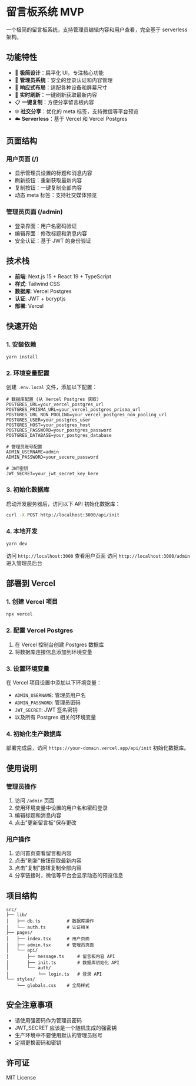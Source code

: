 # 留言板系统 MVP

一个极简的留言板系统，支持管理员编辑内容和用户查看，完全基于 serverless 架构。

## 功能特性

- 🎯 **极简设计**：扁平化 UI，专注核心功能
- 🔐 **管理员系统**：安全的登录认证和内容管理
- 📱 **响应式布局**：适配各种设备和屏幕尺寸
- 🔄 **实时刷新**：一键刷新获取最新内容
- 📋 **一键复制**：方便分享留言板内容
- 🌐 **社交分享**：优化的 meta 标签，支持微信等平台预览
- ☁️ **Serverless**：基于 Vercel 和 Vercel Postgres

## 页面结构

### 用户页面 (/)
- 显示管理员设置的标题和消息内容
- 刷新按钮：重新获取最新内容
- 复制按钮：一键复制全部内容
- 动态 meta 标签：支持社交媒体预览

### 管理员页面 (/admin)
- 登录界面：用户名密码验证
- 编辑界面：修改标题和消息内容
- 安全认证：基于 JWT 的身份验证

## 技术栈

- **前端**: Next.js 15 + React 19 + TypeScript
- **样式**: Tailwind CSS
- **数据库**: Vercel Postgres
- **认证**: JWT + bcryptjs
- **部署**: Vercel

## 快速开始

### 1. 安装依赖

```bash
yarn install
```

### 2. 环境变量配置

创建 `.env.local` 文件，添加以下配置：

```env
# 数据库配置 (从 Vercel Postgres 获取)
POSTGRES_URL=your_vercel_postgres_url
POSTGRES_PRISMA_URL=your_vercel_postgres_prisma_url
POSTGRES_URL_NON_POOLING=your_vercel_postgres_non_pooling_url
POSTGRES_USER=your_postgres_user
POSTGRES_HOST=your_postgres_host
POSTGRES_PASSWORD=your_postgres_password
POSTGRES_DATABASE=your_postgres_database

# 管理员账号配置
ADMIN_USERNAME=admin
ADMIN_PASSWORD=your_secure_password

# JWT密钥
JWT_SECRET=your_jwt_secret_key_here
```

### 3. 初始化数据库

启动开发服务器后，访问以下 API 初始化数据库：

```bash
curl -X POST http://localhost:3000/api/init
```

### 4. 本地开发

```bash
yarn dev
```

访问 `http://localhost:3000` 查看用户页面
访问 `http://localhost:3000/admin` 进入管理员后台

## 部署到 Vercel

### 1. 创建 Vercel 项目

```bash
npx vercel
```

### 2. 配置 Vercel Postgres

1. 在 Vercel 控制台创建 Postgres 数据库
2. 将数据库连接信息添加到环境变量

### 3. 设置环境变量

在 Vercel 项目设置中添加以下环境变量：

- `ADMIN_USERNAME`: 管理员用户名
- `ADMIN_PASSWORD`: 管理员密码
- `JWT_SECRET`: JWT 签名密钥
- 以及所有 Postgres 相关的环境变量

### 4. 初始化生产数据库

部署完成后，访问 `https://your-domain.vercel.app/api/init` 初始化数据库。

## 使用说明

### 管理员操作

1. 访问 `/admin` 页面
2. 使用环境变量中设置的用户名和密码登录
3. 编辑标题和消息内容
4. 点击"更新留言板"保存更改

### 用户操作

1. 访问首页查看留言板内容
2. 点击"刷新"按钮获取最新内容
3. 点击"复制"按钮复制全部内容
4. 分享链接时，微信等平台会显示动态的预览信息

## 项目结构

```
src/
├── lib/
│   ├── db.ts          # 数据库操作
│   └── auth.ts        # 认证相关
├── pages/
│   ├── index.tsx      # 用户页面
│   ├── admin.tsx      # 管理员页面
│   └── api/
│       ├── message.ts     # 留言板内容 API
│       ├── init.ts        # 数据库初始化 API
│       └── auth/
│           └── login.ts   # 登录 API
└── styles/
    └── globals.css    # 全局样式
```

## 安全注意事项

- 请使用强密码作为管理员密码
- JWT_SECRET 应该是一个随机生成的强密钥
- 生产环境中不要使用默认的管理员账号
- 定期更换密码和密钥

## 许可证

MIT License
